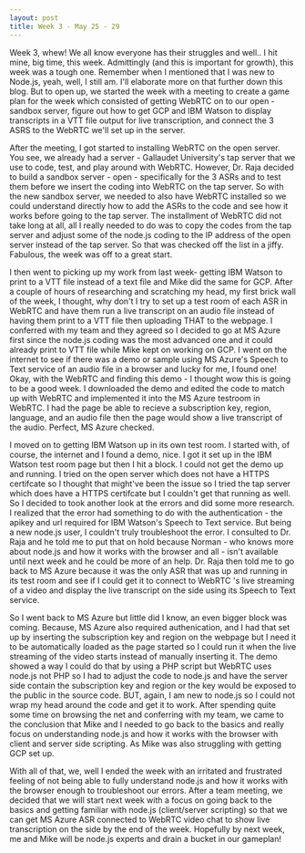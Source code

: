 ```yaml
---
layout: post
title: Week 3 - May 25 - 29
---
```


Week 3, whew! We all know everyone has their struggles and well.. I hit mine, big time, this week. Admittingly (and this is important for growth), this week was a tough one. Remember when I mentioned that I was new to Node.js, yeah, well, I still am. I'll elaborate more on that further down this blog. But to open up, we started the week with a meeting to create a game plan for the week which consisted of getting WebRTC on to our open - sandbox server, figure out how to get GCP and IBM Watson to display transcripts in a VTT file output for live transcription, and connect the 3 ASRS to the WebRTC we'll set up in the server. 

After the meeting, I got started to installing WebRTC on the open server. You see, we already had a server - Gallaudet University's tap server that we use to code, test, and play around with WebRTC. However, Dr. Raja decided to build a sandbox server - open - specifically for the 3 ASRs and to test them before we insert the coding into WebRTC on the tap server. So with the new sandbox server, we needed to also have WebRTC installed so we could understand directly how to add the ASRs to the code and see how it works before going to the tap server. The installment of WebRTC did not take long at all, all I really needed to do was to copy the codes from the tap server and adjust some of the node.js coding to the IP address of the open server instead of the tap server. So that was checked off the list in a jiffy. Fabulous, the week was off to a great start. 

I then went to picking up my work from last week- getting IBM Watson to print to a VTT file instead of a text file and Mike did the same for GCP. After a couple of hours of researching and scratching my head, my first brick wall of the week, I thought, why don't I try to set up a test room of each ASR in WebRTC and have them run a live transcript on an audio file instead of having them print to a VTT file then uploading THAT to the webpage. I conferred with my team and they agreed so I decided to go at MS Azure first since the node.js coding was the most advanced one and it could already print to VTT file while Mike kept on working on GCP. I went on the internet to see if there was a demo or sample using MS Azure's Speech to Text service of an audio file in a browser and lucky for me, I found one! Okay, with the WebRTC and finding this demo - I thought wow this is going to be a good week. I downloaded the demo and edited the code to match up with WebRTC and implemented it into the MS Azure testroom in WebRTC. I had the page be able to recieve a subscription key, region, language, and an audio file then the page would show a live transcript of the audio. Perfect, MS Azure checked. 

I moved on to getting IBM Watson up in its own test room. I started with, of course, the internet and I found a demo, nice. I got it set up in the IBM Watson test room page but then I hit a block. I could not get the demo up and running. I tried on the open server which does not have a HTTPS certifcate so I thought that might've been the issue so I tried the tap server which does have a HTTPS certifcate but I couldn't get that running as well. So I decided to took another look at the errors and did some more research. I realized that the error had something to do with the authentication - the apikey and url required for IBM Watson's Speech to Text service. But being a new node.js user, I couldn't truly troubleshoot the error. I consulted to Dr. Raja and he told me to put that on hold because Norman - who knows more about node.js and how it works with the browser and all - isn't available until next week and he could be more of an help. Dr. Raja then told me to go back to MS Azure because it was the only ASR that was up and running in its test room and see if I could get it to connect to WebRTC 's live streaming of a video and display the live transcript on the side using its Speech to Text service. 

So I went back to MS Azure but little did I know, an even bigger block was coming. Because, MS Azure also required authenication, and I had that set up by inserting the subscription key and region on the webpage but I need it to be automatically loaded as the page started so I could run it when the live streaming of the video starts instead of manually inserting it. The demo showed a way I could do that by using a PHP script but WebRTC uses node.js not PHP so I had to adjust the code to node.js and have the server side contain the subscription key and region or the key would be exposed to the public in the source code. BUT, again, I am new to node.js so I could not wrap my head around the code and get it to work. After spending quite some time on browsing the net and conferring with my team, we came to the conclusion that Mike and I needed to go back to the basics and really focus on understanding node.js and how it works with the browser with client and server side scripting. As Mike was also struggling with getting GCP set up. 

With all of that, we, well I ended the week with an irritated and frustrated feeling of not being able to fully understand node.js and how it works with the browser enough to troubleshoot our errors. After a team meeting, we decided that we will start next week with a focus on going back to the basics and getting familiar with node.js (client/server scripting) so that we can get MS Azure ASR connected to WebRTC video chat to show live transcription on the side by the end of the week. Hopefully by next week, me and Mike will be node.js experts and drain a bucket in our gameplan! 
